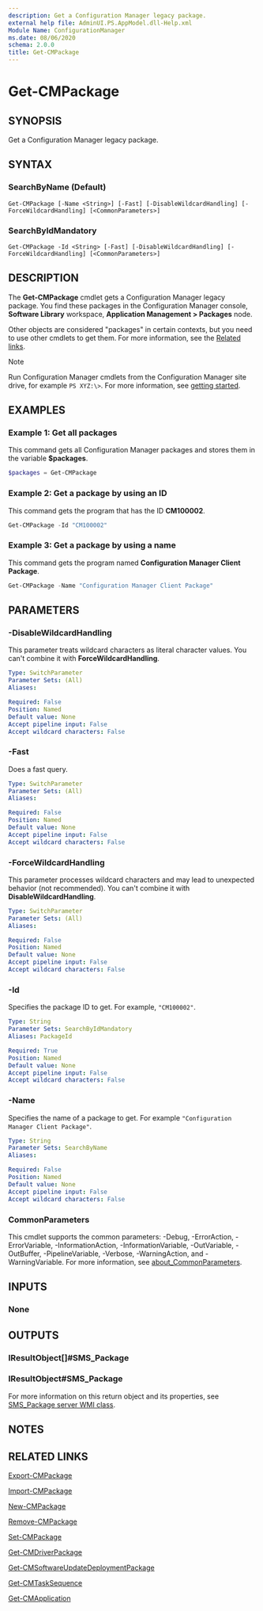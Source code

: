 ```yaml
---
description: Get a Configuration Manager legacy package.
external help file: AdminUI.PS.AppModel.dll-Help.xml
Module Name: ConfigurationManager
ms.date: 08/06/2020
schema: 2.0.0
title: Get-CMPackage
---
```


# Get-CMPackage

## SYNOPSIS

Get a Configuration Manager legacy package.

## SYNTAX

### SearchByName (Default)
```
Get-CMPackage [-Name <String>] [-Fast] [-DisableWildcardHandling] [-ForceWildcardHandling] [<CommonParameters>]
```

### SearchByIdMandatory
```
Get-CMPackage -Id <String> [-Fast] [-DisableWildcardHandling] [-ForceWildcardHandling] [<CommonParameters>]
```

## DESCRIPTION

The **Get-CMPackage** cmdlet gets a Configuration Manager legacy package. You find these packages in the Configuration Manager console, **Software Library** workspace, **Application Management > Packages** node.

Other objects are considered "packages" in certain contexts, but you need to use other cmdlets to get them. For more information, see the [Related links](#related-links).

> [!NOTE]
> Run Configuration Manager cmdlets from the Configuration Manager site drive, for example `PS XYZ:\>`. For more information, see [getting started](/powershell/sccm/overview).

## EXAMPLES

### Example 1: Get all packages

This command gets all Configuration Manager packages and stores them in the variable **$packages**.

```powershell
$packages = Get-CMPackage
```

### Example 2: Get a package by using an ID

This command gets the program that has the ID **CM100002**.

```powershell
Get-CMPackage -Id "CM100002"
```

### Example 3: Get a package by using a name

This command gets the program named **Configuration Manager Client Package**.

```powershell
Get-CMPackage -Name "Configuration Manager Client Package"
```

## PARAMETERS

### -DisableWildcardHandling

This parameter treats wildcard characters as literal character values. You can't combine it with **ForceWildcardHandling**.

```yaml
Type: SwitchParameter
Parameter Sets: (All)
Aliases:

Required: False
Position: Named
Default value: None
Accept pipeline input: False
Accept wildcard characters: False
```

### -Fast

Does a fast query.

```yaml
Type: SwitchParameter
Parameter Sets: (All)
Aliases:

Required: False
Position: Named
Default value: None
Accept pipeline input: False
Accept wildcard characters: False
```

### -ForceWildcardHandling

This parameter processes wildcard characters and may lead to unexpected behavior (not recommended). You can't combine it with **DisableWildcardHandling**.

```yaml
Type: SwitchParameter
Parameter Sets: (All)
Aliases:

Required: False
Position: Named
Default value: None
Accept pipeline input: False
Accept wildcard characters: False
```

### -Id

Specifies the package ID to get. For example, `"CM100002"`.

```yaml
Type: String
Parameter Sets: SearchByIdMandatory
Aliases: PackageId

Required: True
Position: Named
Default value: None
Accept pipeline input: False
Accept wildcard characters: False
```

### -Name

Specifies the name of a package to get. For example `"Configuration Manager Client Package"`.

```yaml
Type: String
Parameter Sets: SearchByName
Aliases:

Required: False
Position: Named
Default value: None
Accept pipeline input: False
Accept wildcard characters: False
```

### CommonParameters

This cmdlet supports the common parameters: -Debug, -ErrorAction, -ErrorVariable, -InformationAction, -InformationVariable, -OutVariable, -OutBuffer, -PipelineVariable, -Verbose, -WarningAction, and -WarningVariable. For more information, see [about_CommonParameters](http://go.microsoft.com/fwlink/?LinkID=113216).

## INPUTS

### None

## OUTPUTS

### IResultObject[]#SMS_Package

### IResultObject#SMS_Package

For more information on this return object and its properties, see [SMS_Package server WMI class](https://docs.microsoft.com/mem/configmgr/develop/reference/core/servers/configure/sms_package-server-wmi-class).

## NOTES

## RELATED LINKS

[Export-CMPackage](Export-CMPackage.md)

[Import-CMPackage](Import-CMPackage.md)

[New-CMPackage](New-CMPackage.md)

[Remove-CMPackage](Remove-CMPackage.md)

[Set-CMPackage](Set-CMPackage.md)

[Get-CMDriverPackage](Get-CMDriverPackage.md)

[Get-CMSoftwareUpdateDeploymentPackage](Get-CMSoftwareUpdateDeploymentPackage.md)

[Get-CMTaskSequence](Get-CMTaskSequence.md)

[Get-CMApplication](Get-CMApplication.md)
